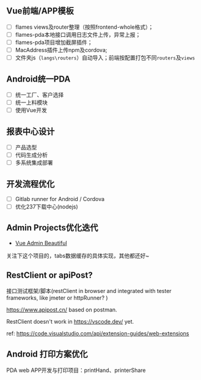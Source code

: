 ## Vue前端/APP模板
- [ ] flames views及router整理（按照frontend-whole格式）；
- [ ] flames-pda本地接口调用日志文件上传，异常上报；
- [ ] flames-pda项目增加截屏插件；
- [ ] MacAddress插件上传npm及cordova;
- [ ] 文件夹js（`langs\routers`）自动导入；前端按配置打包不同`routers`及`views`

## Android统一PDA
- [ ] 统一工厂、客户选择
- [ ] 统一上料模块
- [ ] 使用Vue开发

## 报表中心设计
- [ ] 产品选型
- [ ] 代码生成分析
- [ ] 多系统集成部署

## 开发流程优化
- [ ] Gitlab runner for Android / Cordova
- [ ] 优化237下载中心(nodejs)

## Admin Projects优化迭代
- [Vue Admin Beautiful](https://chu1204505056.gitee.io/admin-pro/#/login)

关注下这个项目的，tabs数据缓存的具体实现，其他都还好~

## RestClient or apiPost?

接口测试框架/脚本(restClient in browser and integrated with tester frameworks, like jmeter or httpRunner? )

https://www.apipost.cn/ based on postman.

RestClient doesn't work in <https://vscode.dev/> yet.

ref: https://code.visualstudio.com/api/extension-guides/web-extensions

## Android 打印方案优化

PDA web APP开发与打印项目：printHand、printerShare